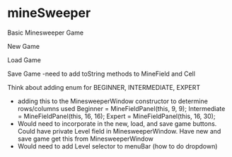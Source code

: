 # mineSweeper
Basic Minesweeper Game

New Game

Load Game

Save Game
 -need to add toString methods to MineField and Cell

Think about adding enum for BEGINNER, INTERMEDIATE, EXPERT
 - adding this to the MinesweeperWindow constructor to determine rows/columns used
   Beginner = MineFieldPanel(this, 9, 9);
   Intermediate = MineFieldPanel(this, 16, 16);
   Expert = MineFieldPanel(this, 16, 30);
- Would need to incorporate in the new, load, and save game buttons.  
  Could have private Level field in MinesweeperWindow.  Have new and save game get this from MinesweeperWindow
- Would need to add Level selector to menuBar (how to do dropdown)
